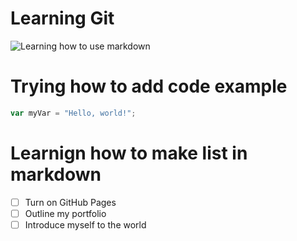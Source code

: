 # Learning Git 
![Learning how to use markdown](https://octodex.github.com/images/yaktocat.png)

<h1>Trying how to add code example</h1>

```javascript
var myVar = "Hello, world!";

```
<h1>Learnign how to make list in markdown </h1>

- [ ] Turn on GitHub Pages
- [ ] Outline my portfolio
- [ ] Introduce myself to the world
